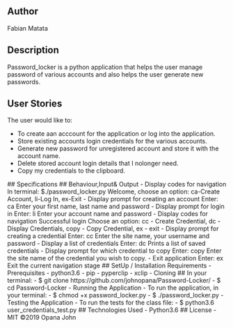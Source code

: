 ## Author
Fabian Matata

## Description
Password_locker is a python application that helps the user manage password of various accounts and also helps the user generate new passwords.

## User Stories
The user would like to:
<ul>
<li>To create aan acccount for the application or log into the application.</li>
<li>Store existing accounts login credentials for the various accounts.</li>
<li>Generate new password for unregistered account and store it with the account name.</li>
<li>Delete stored account login details that I nolonger need.</li>
<li>Copy my credentials to the clipboard.</li>
</ul>
## Specifications
## Behaviour,Input& Output
- Display codes for navigation  In terminal: $./password_locker.py  Welcome, choose an option: ca-Create Account, li-Log In, ex-Exit
- Display prompt for creating an account  Enter: ca Enter your first name, last name and password
- Display prompt for login in Enter: li Enter your account name and password
- Display codes for navigation  Successful login  Choose an option: cc - Create Credential, dc - Display Credentials, copy - Copy Credential, ex - exit
- Display prompt for creating a credential  Enter: cc Enter the site name, your username and password
- Display a list of credentials Enter: dc Prints a list of saved credentials
- Display prompt for which credential to copy Enter: copy Enter the site name of the credential you wish to copy.
- Exit application  Enter: ex Exit the current navigation stage
## SetUp / Installation Requirements
- Prerequisites
- python3.6
- pip
- pyperclip
- xclip
- Cloning
## In your terminal:
  - $ git clone https://github.com/johnopana/Password-Locker/
  - $ cd Password-Locker
  - Running the Application
  - To run the application, in your terminal:
  - $ chmod +x password_locker.py
  - $ ./password_locker.py
  - Testing the Application
  - To run the tests for the class file:
  - $ python3.6 user_credentials_test.py
## Technologies Used
  - Python3.6 
## License
  - MIT ©2019 Opana John

